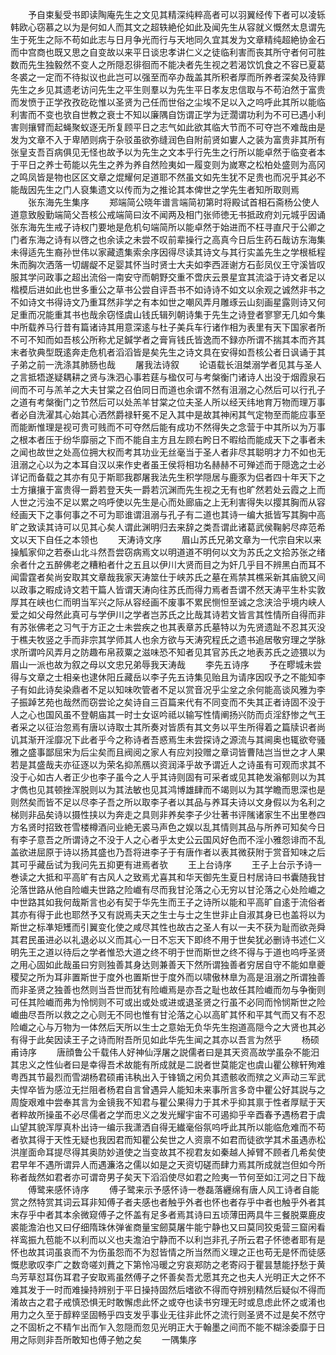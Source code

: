 <!-- { "loadSidebar": true } -->
　　予自束髪受书即读陶庵先生之文见其精深纯粹高者可以羽翼经传下者可以凌轹韩欧心窃慕之以为是何如人而其文之超轶絶伦如此及闻先生从容就义慨然太息谓先生于死生之际不苟如此志与日月争光而行与天地同久宜其发为文章精纯超絶协金石而中宫商也既又思之自变故以来平日谈忠孝讲仁义之徒临利害而丧其所守者何可胜数而先生独毅然不变人之所隠忍徘徊而不能决者先生视之若渴饮饥食之不容已夏葛冬裘之一定而不待拟议也此岂可以强至而卒办哉盖其所积者厚而所养者深矣及待罪先生之乡见其遗老访问先生之平生则羣以为先生平日孝友忠信取与不苟泊然于富贵而发愤于正学孜孜矻矻惟以圣贤为己任而世俗之尘埃不足以入之呜呼此其所以能临利害而不变也欤自世教之衰士不知以廉隅自饬谓正学为迂濶谓功利为不可已遇小利害则攘臂而起蝇聚蚁逐无所复顾平日之志气如此欲其临大节而不可夺岂不难哉由是发为文章不入于卑陋则病于杂驳虽欲弥缝润色自附前贤如寠人之装为富贵非其所有张皇支吾百病俱见无怪也故予以为先生之文本乎行先生之行所以能卓然于临变者本于平日之养士苟能以先生之养为养自然险夷如一履变则为嵗寒之松柏处盛则为高冈之鸣凤皆是物也区区文章之焜耀何足道耶不然虽文如先生犹不足贵也而况乎其必不能哉因先生之门人裒集遗文以传而为之推论其本俾世之学先生者知所取则焉
　　张东海先生集序
　　郑端简公晓年谱言端简初第时将殿试首相石斋杨公使人道意致殷勤端简父吾核公戒端简曰汝不闻两及相门张师徳无书抵政府刘元城乎因诵张东海先生戒子诗权门要地是危机句端简所以能卓然于始进而不枉寻直尺于公卿之门者东海之诗有以啓之也余读之未尝不叹前辈操行之高真今日后生药石哉访东海集未得适先生裔孙世伟以家藏遗集索余序因得尽读其诗文与其行实盖先生之学根柢程朱而胸次洒落一切龌龊不足婴其怀当时贤士大夫如李西涯谢方石彭凤仪王守溪皆叹服其学问政事之超出流俗一南安守而朝野交重不啻庆云景星宜其流溢于诗文者足以楷模后进如此也世多重公之草书公尝自评吾书不如诗诗不如文以余观之诚然非书之不如诗文书得诗文乃重耳然非学之有本如世之嘲风弄月雕琢云山刻画星露则诗又何足重而况能重其书也哉余窃怪虞山钱氏辑列朝诗集于先生之诗登者寥寥无几如今集中所载养马行昔有篇诸诗其用意深逺与杜子美兵车行诸作相为表里有天下国家者所不可不知而如吾核公所称尤足鍼学者之膏肓钱氏皆逸而不録亦所谓不揣其本而齐其末者欤典型既逺奔走危机者滔滔皆是矣先生之诗文具在安得如吾核公者日讽诵于其子弟之前一洗涤其肺肠也哉
　　屠我法诗叙
　　论语载长沮桀溺学者见其与圣人之言抵牾遂疑耦耕之贤与洙泗心事若莛与楹仅可与考槃衡门诸诗人出没于烟霞泉石间而不可与羔羊之大夫甘棠之召伯同日而道也余谓不然有沮溺之心然后可以行孔子之道有考槃衡门之节然后可以处羔羊甘棠之位夫圣人所以经天纬地育万物而理万事者必自洗濯其心始其心洒然爵禄轩冕不足入其中是故其神闲其气定物至而能应事至而能断惟理是视可贵可贱而不可夺然后能有成功不然得失之念营于中其所以为万事之根本者压于纷华靡丽之下而不能自主方且左顾右盻日不暇给而能成天下之事者未之闻也故世之处高位拥大权而考其功业无丝毫当于圣人者非尽其聪明才力不如也无沮溺之心以为之本耳自汉以来作史者虽王侯将相功名赫赫不可殚述而于隠逸之士必详记而备载之其亦有见于斯耶我郡屠我法先生积学隠居与鹿豕为侣者四十年天下之士方攘攘于富贵得一爵若登天失一爵若沉渊而先生视之无有也旷然若处云霞之上而人世之污浊不足以累之呜呼使以先生是心而处廊庙之上无利害得失以撄其胸而从容经画天下之事何事之不可为耶谁谓沮溺与孔子有二道也其诗一编大抵皆写其胸中高旷之致读其诗可以见其心矣人谓此渊明归去来辞之类吾谓此诸葛武侯鞠躬尽瘁范希文以天下自任之本领也
　　天涛诗文序
　　眉山苏氏兄弟文章为一代宗自宋以来操觚家仰之若泰山北斗然吾尝窃病焉文以明道道不明何以文为苏氏之文拾苏张之绪余者什之五醉佛老之糟粕者什之五且以伊川大贤而目之为奸几乎目不辨黑白而耳不闻雷霆者矣尚安取其文章哉我家天涛筮仕于峡苏氏之墓在焉禁其樵采新其庙貌又间以政事之暇成诗文若干篇人皆谓天涛向往苏氏而得力焉者吾谓不然天涛平生朴实敦厚其在峡也仁而明当军兴之际从容经画不废事不累民恻怛至诚之念浃洽乎境内峡人爱之如父母然此真可与学伊川之学者岂苏氏之比哉其诗若文皆言其性情所自得而非有苏张佛老之习气于方正之士未尝疾之也其表章苏氏墓特以为先贤遗趾不忍其灭没于樵夫牧竖之手而非宗其学师其人也余方欲与天涛究程氏之遗书追居敬穷理之学脉求所谓吟风弄月之防趣布帛菽粟之滋味恐不知者见其官苏氏之地表苏氏之迹猥以为眉山一派也故为叙之母以文忠兄弟辱我天涛哉
　　李先五诗序
　　予在疁城未尝得与文章之士相亲也逮休阳丘藏岳以李子先五诗集见贻且为请序因叹予之不能知李子有如此诗矣染鼎者不足以知味吹管者不足以赏音况乎尘坌之余何能高谈风雅为李子振踔艺苑也哉然而窃尝论之矣诗自三百篇来代有不同变而不失其正者诗固不没于人之心也国风虽不登朝庙其一时士女讴吟祗以输写性情阐扬兴防而贞淫舒惨之气王者采之以征治忽焉有唐以诗取士其所奏对皆质有其文务以平生所得着之篇牍识者尚讥其渐开淫靡况下此者乎今之称诗者吾惑焉生未尝探诗之源流与其阃奥也辄欲夸骚雅之盛事鄙屈宋为后尘矣而且阀阅之家人有应刘投赠之章词皆曹陆岂当世之才人果若是其盛哉夫亦征逐以为荣名抑羔鴈以资润泽乎故予谓近人之诗虽有可观而求其不没于心如古人者正少也李子虽今之人乎其诗则固有可采者或见其艳发滃郁则以为其才儁也见其顿挫浑脱则以为其法敏也见其鸿博雄肆而不竭则以为其学瞻而思深也是则然矣而皆不足以尽李子吾之所以取李子者以其品与养耳夫诗以文身假以为名利之梯则非品矣诗以摄性挟以为奔走之具则非养矣李子少壮著书评隲诸家生不出里巻四方名贤时招致苍雪楼樽酒问业絶无裘马声色之娱以乱其情则其品与所养可知矣今日有李子意吾之所谓诗之不没于人之心者乎太史公云国风好色而不淫小雅怨诽而不乱盖欲进屈原于诗以扬其盛也乃吾将进李子于有唐作者以表其微获附于赏音知味之后其可乎藏岳试为我问先五抑更有进焉者欤
　　王上台诗序
　　王子上台示予诗一巻读之大抵和平高旷有古风人之致焉尤喜其和华天御先生夏日村居诗曰书囊随我甘沦落世路从他自险巇夫世路之险巇有尽而我甘沦落之心无穷以甘沦落之心处险巇之中世路其如我何哉斯言也必有契于华先生而王子之诗所以能和平高旷自逺于流俗者其亦有得于此也耶然予又有説焉夫天之生士与士之生世非止自淑其身已也盖将以为斯世之标凖矩矱而引翼变化使之咸尽其性也故古之圣人有以一夫不获为耻而欲尧舜其君民虽进必以礼退必以义而其心一日不忘天下即终不用于世矣犹必删诗书述仁义明先王之道以待后之学者惟恐大道之终不明于世而斯世之终不得与于道也呜呼圣贤之用心固如此哉虽曰穷则独善其身达则兼善天下然所谓独善者穷居自守不能如臯夔稷契之所为耳非置斯世于度外也置斯世于度外而以啸傲林臯为高是沮溺之所谓独善而非圣贤之独善也然则当吾世而犹有险巇焉是亦吾之耻也故任其险巇而勿与争衡则可任其险巇而弗为怜悯则不可或出或处或进或退圣贤之行虽不必同而怜悯斯世之险巇曲尽吾所以救之之心则无不同也惟有甘沦落之心以高旷其怀和平其气而又有不忍险巇之心与万物为一体然后天所以生士之意始无负华先生抱道高隠今之大贤也其必有得于此矣因读王子之诗而附吾所见如此华先生闻之其亦以吾言为然乎
　　杨硕甫诗序
　　唐顔鲁公千载伟人好神仙浮屠之説儒者曰是其天资高故学虽杂不能汨其忠义之性仙者曰是幸得吾术故能有所成就是二説者世莫能定也虞山瞿公稼轩殉难粤西其节最烈而雪湖杨君硕甫讳秇出入于锋镝之闲负其遗骸收而殡之义声动三军武夫悍卒皆为感泣无拦阻者杨君自言曾遇异人能知未来事所言多竒中瞿公好其説与之周旋艰难中尝奉其言为金镜我不知君与瞿公果得力于其术乎抑其禀于性者厚赋于天者粹故所操虽不必尽儒者之学而忠义之发光耀宇宙不可遏抑乎辛酉春予遇杨君于虞山望其貌浑厚真朴出诗一编示我潇洒自得无纎毫俗氛呜呼此其所以能临危难而不苟者欤其得于天性无疑也我因君而知瞿公矣世之人资禀不如君而徒欲学其术虽遇赤松洪崖面命耳提尽得其奥防妙道使之当变故其不视君友如秦越人掉臂不顾者几希矣使君早年不遇所谓异人而遇濂洛之儒以如是之天资切磋而肆力焉其所成就岂但如今所称者哉然如君者亦可谓竒男子矣天下滔滔使尽如君之险夷一节何至如江河之日下哉
　　傅鹭来感怀诗序
　　傅子鹭来示予感怀诗一巻磊落纒绵有唐人风工诗者自能赏之然特赏其词云耳非知傅子者夫感也者触乎外者也怀也者存乎中者也触乎外者其末存乎中者其本余微窥傅子之怀盖有足多者焉其诗曰五顷薄田两具牛三餐脱粟鹿皮裘能澹泊也又曰仔细隋珠休弹雀商量宝劒莫屠牛能宁静也又曰莫同狡兎营三窟闲看祥鸾振九苞能不以利而以义也夫澹泊宁静而不以利岂非孔子所云君子怀徳者耶有是怀也故其词虽哀而不为伤虽怨而不为怼皆情之所当然而义理之正也苟无是怀而徒感慨悲歌叹李广之数竒嗟刘蕡之下第怜冯暖之穷哀郑防之老寄闷于瞿昙慧能抒愁于黄鸟芳草怼耳伤耳君子安取焉虽然傅子之怀善矣吾尤愿其充之也夫人光明正大之怀不难其发于一时而难操持辨别于平日操持固然后嗜欲不得而夺辨别精然后疑似不得而淆故古之君子戒慎恐惧无时敢懈虑此怀之或夺也读书穷理无时或息虑此怀之或淆也用力之久至于醇粹坚固畅乎四支发乎事业无往非此怀之流行则圣贤不过是矣不然守之不固析之不精乍出而乍入忽隠而忽见光明正大于翰墨之间而不能不糊涂委靡于日用之际则非吾所敢知也傅子勉之矣
　　一隅集序
